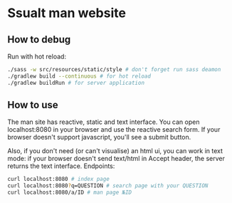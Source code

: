 # Ssualt man website

## How to debug

Run with hot reload:

```sh
./sass -w src/resources/static/style # don't forget run sass deamon
./gradlew build --continuous # for hot reload
./gradlew buildRun # for server application
```

## How to use

The man site has reactive, static and text interface. You can open localhost:8080 in
your browser and use the reactive search form. If your browser doesn't support
javascript, you'll see a submit button.

Also, if you don't need (or can't visualise) an html ui, you can work in text
mode: if your browser doesn't send text/html in Accept header, the server
returns the text interface. Endpoints:

```sh
curl localhost:8080 # index page
curl localhost:8080?q=QUESTION # search page with your QUESTION
curl localhost:8080/a/ID # man page №ID
```
